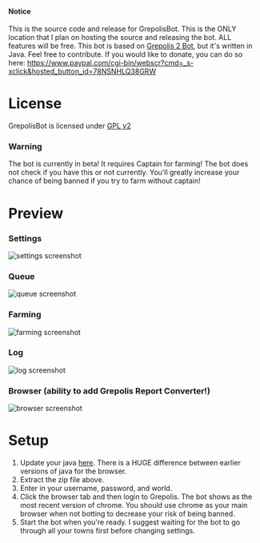 #### Notice
This is the source code and release for GrepolisBot. This is the ONLY location that I plan on hosting the source and releasing the bot. ALL features will be free. This bot is based on [Grepolis 2 Bot](https://github.com/josdemmers/Grepolis2Bot/), but it's written in Java. Feel free to contribute. If you would like to donate, you can do so here: https://www.paypal.com/cgi-bin/webscr?cmd=_s-xclick&hosted_button_id=78NSNHLQ38GRW

# License
GrepolisBot is licensed under [GPL v2](https://www.gnu.org/licenses/old-licenses/gpl-2.0.en.html)

### Warning
The bot is currently in beta! It requires Captain for farming! The bot does not check if you have this or not currently. You'll greatly increase your chance of being banned if you try to farm without captain!

# Preview
### Settings
![settings screenshot](http://i.imgur.com/tNle3Mu.png)
### Queue
![queue screenshot](http://i.imgur.com/kvTiBV4.png)
### Farming
![farming screenshot](http://i.imgur.com/c8LnRZh.png)
### Log
![log screenshot](http://i.imgur.com/LMvBm5g.png)
### Browser (ability to add Grepolis Report Converter!)
![browser screenshot](http://i.imgur.com/HtSoMbc.jpg)

# Setup

1. Update your java [here](https://java.com/en/download/). There is a HUGE difference between earlier versions of java for the browser.
2. Extract the zip file above.
4. Enter in your username, password, and world.
5. Click the browser tab and then login to Grepolis. The bot shows as the most recent version of chrome. You should use chrome as your main browser when not botting to decrease your risk of being banned.
6. Start the bot when you're ready. I suggest waiting for the bot to go through all your towns first before changing settings.
